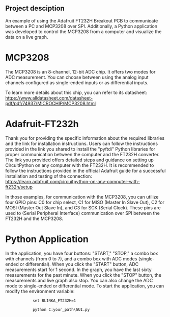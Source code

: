 ## Project desciption
An example of using the Adafruit FT232H Breakout PCB to communicate between a PC and MCP3208 over SPI. Additionally, a Python application was developed to control the MCP3208 from a computer and visualize the data on a live graph.

MCP3208
=======
The MCP3208 is an 8-channel, 12-bit ADC chip. It offers two modes for ADC measurement. You can choose between using the analog input channels configured as single-ended inputs or as differential inputs.

To learn more details about this chip, you can refer to its datasheet:
https://www.alldatasheet.com/datasheet-pdf/pdf/74937/MICROCHIP/MCP3208.html

Adafruit-FT232h
=======
Thank you for providing the specific information about the required libraries and the link for installation instructions. Users can follow the instructions provided in the link you shared to install the "pyftdi" Python libraries for proper communication between the computer and the FT232H converter. The link you provided offers detailed steps and guidance on setting up CircuitPython on any computer with the FT232H. It is recommended to follow the instructions provided in the official Adafruit guide for a successful installation and testing of the connection:
https://learn.adafruit.com/circuitpython-on-any-computer-with-ft232h/setup

In those examples, for communication with the MCP3208, you can utilize four GPIO pins: C0 for chip select, C1 for MISO (Master In Slave Out), C2 for MOSI (Master Out Slave In), and C3 for SCK (Serial Clock). These pins are used to (Serial Peripheral Interface) communication over SPI between the FT232H and the MCP3208.

Python Application
=======
In the application, you have four buttons: "START," "STOP," a combo box with channels (from 0 to 7), and a combo box with ADC modes (single-ended or differential). When you click the "START" button, ADC measurements start for 1 second. In the graph, you have the last sixty measurements for the past minute. When you click the "STOP" button, the measurements and live graph also stop. You can also change the ADC mode to single-ended or differential mode.
To start the application, you can modify the environment variable:

                set BLINKA_FT232H=1
                
                python C:your_path\GUI.py

